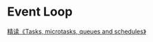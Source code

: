 # Event Loop
[精读《Tasks, microtasks, queues and schedules》](https://mp.weixin.qq.com/s/osRVRjMzgEnmlBgQrurd3w)